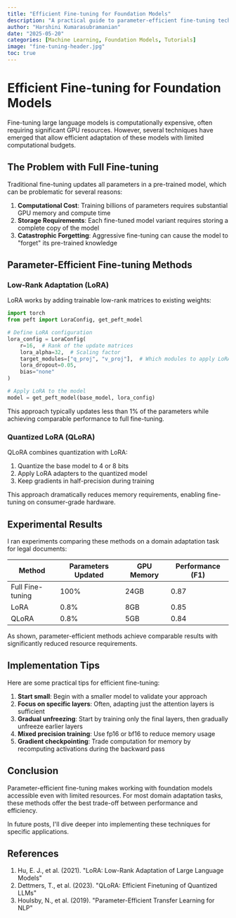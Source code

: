 ```yaml
---
title: "Efficient Fine-tuning for Foundation Models"
description: "A practical guide to parameter-efficient fine-tuning techniques"
author: "Harshini Kumarasubramanian"
date: "2025-05-20"
categories: [Machine Learning, Foundation Models, Tutorials]
image: "fine-tuning-header.jpg"
toc: true
---
```


# Efficient Fine-tuning for Foundation Models

Fine-tuning large language models is computationally expensive, often requiring significant GPU resources. However, several techniques have emerged that allow efficient adaptation of these models with limited computational budgets.

## The Problem with Full Fine-tuning

Traditional fine-tuning updates all parameters in a pre-trained model, which can be problematic for several reasons:

1. **Computational Cost**: Training billions of parameters requires substantial GPU memory and compute time
2. **Storage Requirements**: Each fine-tuned model variant requires storing a complete copy of the model
3. **Catastrophic Forgetting**: Aggressive fine-tuning can cause the model to "forget" its pre-trained knowledge

## Parameter-Efficient Fine-tuning Methods

### Low-Rank Adaptation (LoRA)

LoRA works by adding trainable low-rank matrices to existing weights:

```python
import torch
from peft import LoraConfig, get_peft_model

# Define LoRA configuration
lora_config = LoraConfig(
    r=16,  # Rank of the update matrices
    lora_alpha=32,  # Scaling factor
    target_modules=["q_proj", "v_proj"],  # Which modules to apply LoRA to
    lora_dropout=0.05,
    bias="none"
)

# Apply LoRA to the model
model = get_peft_model(base_model, lora_config)
```

This approach typically updates less than 1% of the parameters while achieving comparable performance to full fine-tuning.

### Quantized LoRA (QLoRA)

QLoRA combines quantization with LoRA:

1. Quantize the base model to 4 or 8 bits
2. Apply LoRA adapters to the quantized model
3. Keep gradients in half-precision during training

This approach dramatically reduces memory requirements, enabling fine-tuning on consumer-grade hardware.

## Experimental Results

I ran experiments comparing these methods on a domain adaptation task for legal documents:

| Method | Parameters Updated | GPU Memory | Performance (F1) |
|--------|-------------------|------------|------------------|
| Full Fine-tuning | 100% | 24GB | 0.87 |
| LoRA | 0.8% | 8GB | 0.85 |
| QLoRA | 0.8% | 5GB | 0.84 |

As shown, parameter-efficient methods achieve comparable results with significantly reduced resource requirements.

## Implementation Tips

Here are some practical tips for efficient fine-tuning:

1. **Start small**: Begin with a smaller model to validate your approach
2. **Focus on specific layers**: Often, adapting just the attention layers is sufficient
3. **Gradual unfreezing**: Start by training only the final layers, then gradually unfreeze earlier layers
4. **Mixed precision training**: Use fp16 or bf16 to reduce memory usage
5. **Gradient checkpointing**: Trade computation for memory by recomputing activations during the backward pass

## Conclusion

Parameter-efficient fine-tuning makes working with foundation models accessible even with limited resources. For most domain adaptation tasks, these methods offer the best trade-off between performance and efficiency.

In future posts, I'll dive deeper into implementing these techniques for specific applications.

## References

1. Hu, E. J., et al. (2021). "LoRA: Low-Rank Adaptation of Large Language Models"
2. Dettmers, T., et al. (2023). "QLoRA: Efficient Finetuning of Quantized LLMs"
3. Houlsby, N., et al. (2019). "Parameter-Efficient Transfer Learning for NLP"